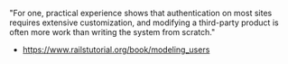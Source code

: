 "For one, practical experience shows that authentication on most sites requires extensive customization, and modifying a third-party product is often more work than writing the system from scratch."

- https://www.railstutorial.org/book/modeling_users